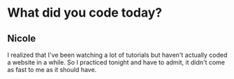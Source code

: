 # What did you code today?

## Nicole

I realized that I've been watching a lot of tutorials but haven't actually coded a website in a while. So I practiced tonight and have to admit, it didn't come as fast to me as it should have. 
